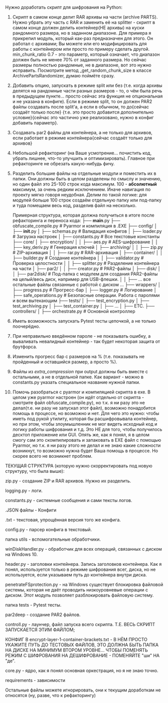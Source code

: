 Нужно доработать скрипт для шифрования на Python: 

1) Скрипт в самом конце делит RAR архивы на части (archive PARTS). Нужно убрать эту часть с RAR и заменить её на splitter - скрипт в самом конце должен делить контейнер(НЕ архивы) на куски рандомного размера, но в заданном диапазоне. Для примера я прикрепил модуль, который как-раз предназначен для этого. Он работал с архивами; Вы можете или его модифицировать для работы с контейнером или просто по примеру сделать другой.  min_chunk_ratio 0.7 - это параметр, который означает, что диапазон должен быть не менее 70% от заданного размера. Но сейчас размеры полностью рандомные, не в диапазоне, вот это нужно исправить. Посмотрите метод _get_random_chunk_size в классе ArchivePartsRandomizer, думаю поймёте сразу.

2) Добавить опцию, запускать в режиме split или без (т.е. когда архивы делятся на рандомные части разных размеров - то, о чём была речь в предыдущем пункте... просто сейчас эта функция не опциональная и не указана в конфиге). Если в режиме split, то он должен PAR2 файлы создавать после split'a, а если в обычном, то до{сейчас создаёт только после} {т.е. это просто добавится дополнительно условие}{сейчас это частично уже реализовано, нужно в конфиг добавить параметр}. 

3) Создавать par2 файлы для контейнера, а не только для архивов, если работает в режиме контейнера{сейчас создаёт только для архивов} 

4) Небольшой рефакторинг (на Ваше усмотрение... почистить код, убрать лишнее, что-то улучшить и оптимизировать). Главное при рефакторинге не обрезать какую-нибудь фичу.

5) Разделить большие файлы на отдельные модули и поместить их в папки. Они должны быть в целом разделены по смыслу и значению, но один файл это 25-100 строк кода максимум. 100 - **абсолютный** максимум, за очень редким исключением. Иначе навигация по проекту мягко говоря неудобная. Делим по такой логике: для модулей больше 100 строк создаём отдельную папку или под-папку и туда помещаем весь код, разделив файл на несколько. 

	Примерная структура, которая должна получиться в итоге после рефакторинга и переноса кода:
	├── __main__.py
	├── obfuscate_compile.py # Pyarmor и компиляция в .EXE
	├── config/
	│   ├── __init__.py
	│   ├── schemas.py          # Валидация конфигов
	│   ├── loader.py           # Загрузка настроек
	│   ├── constants.py        # Все текстовые константы
	├── core/
	│   ├── encryption/
	│   │   ├── aes.py         # AES-шифрование
	│   │   ├── key_deriv.py   # Генерация ключей
	│   ├── archiving/
	│   │   ├── zip.py         # ZIP-архивация
	│   │   ├── rar.py         # RAR-архивация
	│   ├── container/
	│   │   ├── builder.py     # Создание контейнера
	│   │   ├── validator.py   # Проверка целостности
	│   │   ├── splitter.py    # Разделение контейнера на части
	│   ├── par2/
	│   │   ├── creator.py     # PAR2-файлы
	│   ├── disk/
	│   │   ├── par2disk/         # Под-папка с модулем для создания PAR2-файлы на целый/весь диск, например для USB-флешки.
	│   │   ├── ... все остальные файлы связанные с работой с диском ...
	├── wrappers/
	│   ├── progress.py        # Прогресс-бар
	│   ├── logger.py          # Логирование
	│   ├── safe_operations.py        # Безопасные операции. Работа с паролями и всем вытекающим
	├── tests/
	│   ├── test_encryption.py
	│   ├── test_archiving.py
	│   ├── test_container.py
	│   ├── ...
	│   ├── ETC.
	├── controllers/
	│   ├── orchestrate.py  # Основной контроллер


6) Иметь возможность запускать Pytest тесты цепочкой, а не только поочерёдно.

7) При неправильно введённом пароле - не показывать ошибку, а вываливать невалидный контейнер - так будет некоторая защита от брутфорса. 

8) Изменить прогресс бар с размеров на % (т.е. показывать не пройденный и оставшийся размер, а просто %). 

9) Файлы из _extra_compression_ при output должны быть вместе с остальными, а не в отдельной папке. Как вариант - можно в constants.py указать специальное название нужной папки.

10) Помочь разобраться с pyarmor и компиляцией скрипта в exe. В целом уже pyarmor настроен (он идёт отдельно от скрипта - смотрите файл obfuscate_compile.py), но т.к. я ни разу это не делал(т.е. ни разу не запускал этот файл), возможно понадобится помощь в процессе, но возможно и нет. Для чего это нужно: чтобы иметь под рукой утилиту, которая бы расшифровывала контейнер, но при этом, чтобы злоумышленник не мог видеть исходный код и логику работы шифрования и т.д. Это НЕ для того, чтобы получилось десктоп приложение или GUI. Опять же, как я понял, я в целом смогу сам это скомпилировать и запаковать в EXE файл с помощью Pyarmor, но т.к. я ни разу этого не делал и не знаю какие сложности возникнут, то возможно нужна будет Ваша помощь в процессе. Но скорее всего не возникнет проблем.
   

ТЕКУЩАЯ СТРУКТУРА (которую нужно скорректировать под новую структуру, что была выше): 

zip.py - создание ZIP и RAR архивов. Нужно их разделить.

logging.py - логи. 

constants.py - системные сообщения и сами тексты логов.

.JSON файлы - Конфиги 

.txt - текстовая, упрощённая версия того же конфига.

config.py - парсер конфига в текстовый.

папка utils - вспомогательные обработчики.

winDiskHandler.py - обработчик для всех операций, связанных с диском на Windows 10.

header.py - заголовки контейнера. Запись заголовков контейнера. Как я понял, используется только в режиме шифрования всег, диска, но не используется, если указываем путь до контейнера внутри диска.

penetrateFSprotection.py - на Windows существует блокировка файловой системы, которая не даёт проводить низкоуровневые операции с диском. Этот модуль позволяет разблокировать файловую систему.

папка tests - Pytest тесты.

par2deep - создание PAR2 файлов. 

controll.py - лаунчер, файл запуска всего скрипта. Т.Е. ВЕСЬ СКРИПТ ЗАПУСКАЕТСЯ ЭТИМ ФАЙЛОМ; 

КОНФИГ В encrypt-layer-1-container-brackets.txt - В НЁМ ПРОСТО УКАЖИТЕ ПУТЬ ДО ТЕСТОВЫХ ФАЙЛОВ, ЭТО ДОЛЖНА БЫТЬ ПАПКА НА ДИСКЕ НА МИНИМУМ ВТОРОМ УРОВНЕ... ЧТОБЫ ПОМЕНЯТЬ РЕЖИМ С ШИФРОВАНИЯ НА ДЕШИФРОВАНИЕ - ПОМЕНЯЙТЕ "ши" НА "де". 

core.py - ядро, как я понял основная оркестрация, но я не знаю точно. 

requirements - зависимости

Остальные файлы можете игнорировать, они к текущим доработкам не относятся (ну, разве, что к рефакторингу) 
